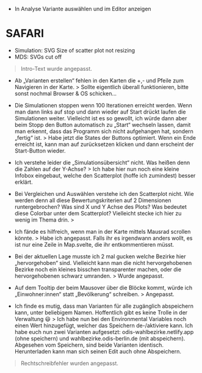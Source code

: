 - In Analyse Variante auswählen und im Editor anzeigen

# SAFARI
- Simulation: SVG Size of scatter plot not resizing
- MDS: SVGs cut off

> Intro-Text wurde angepasst.

- Ab „Varianten erstellen“ fehlen in den Karten die +,- und Pfeile zum Navigieren in der Karte. > Sollte eigentlich überall funktionieren, bitte sonst nochmal Browser & OS schicken...

- Die Simulationen stoppen wenn 100 Iterationen erreicht werden. Wenn man dann links auf stop und dann wieder auf Start drückt laufen die Simulationen weiter. Vielleicht ist es so gewollt, ich würde dann aber beim Stopp den Button automatisch zu „Start“ wechseln lassen, damit man erkennt, dass das Programm sich nicht aufgehangen hat, sondern „fertig“ ist. > Habe jetzt die States der Buttons optimiert. Wenn ein Ende erreicht ist, kann man auf zurücksetzen klicken und dann erscheint der Start-Button wieder.

- Ich verstehe leider die „Simulationsübersicht“ nicht. Was heißen denn die Zahlen auf der Y-Achse? > Ich habe hier nun noch eine kleine Infobox eingebaut, welche den Scatterplot (hoffe ich zumindest) besser erklärt.

- Bei Vergleichen und Auswählen verstehe ich den Scatterplot nicht. Wie werden denn all diese Bewertungskriterien auf 2 Dimensionen runtergebrochen? Was sind X und Y Achse des Plots? Was bedeutet diese Colorbar unter dem Scatterplot? Vielleicht stecke ich hier zu wenig im Thema drin. > 
 
- Ich fände es hilfreich, wenn man in der Karte mittels Mausrad scrollen könnte. > Habe ich angepasst. Falls ihr es irgendwann anders wollt, es ist nur eine Zeile in Map.svelte, die ihr entkommentieren müsst.

- Bei der aktuellen Lage musste ich 2 mal gucken welche Bezirke hier „hervorgehoben“ sind. Vielleicht kann man die nicht hervorgehobenen Bezirke noch ein kleines bisschen transparenter machen, oder die hervorgehobenen schwarz umranden. > Wurde angepasst.

- Auf dem Tooltip der beim Mausover über die Blöcke kommt, würde ich „Einwohner:innen“ statt „Bevölkerung“ schreiben. > Angepasst.

- Ich finde es mutig, dass man Varianten für alle zugänglich abspeichern kann, unter beliebigem Namen. Hoffentlich gibt es keine Trolle in der Verwaltung 😃 > Ich habe nun bei den Environmental Variables noch einen Wert hinzugefügt, welcher das Speichern de-/aktiviere kann. Ich habe euch nun zwei Varianten aufgesetzt: odis-wahlbezirke.netlify.app (ohne speichern) und wahlbezirke.odis-berlin.de (mit abspeichern). Abgesehen vom Speichern, sind beide Varianten identisch. Herunterladen kann man sich seinen Edit auch ohne Abspeichern.
 
> Rechtschreibfehler wurden angepasst.